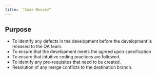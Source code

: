 ```yaml
---
title:  “Code Review”
---
```


## Purpose
- To identify any defects in the development before the development is released to the QA team.
- To ensure that the development meets the agreed upon specification
- To ensure that intuitive coding practices are followed.
- To identify any pre-requisites that need to be created.
- Resolution of any merge conflicts to the destination branch.


